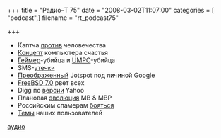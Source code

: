 +++
title = "Радио–Т 75"
date = "2008-03-02T11:07:00"
categories = [ "podcast",]
filename = "rt_podcast75"

+++

- Каптча [против](http://pcnews.ru/news/gmail-captcha-windows-live-websense-completely-automated-public-turing-test-to-tell-computers-215421.html) человечества
- [Концепт](http://hitech.tomsk.ru/hitech/6909-momenta-pc-kompjuter-novogo-pokolenija.html) компьютера счастья
- [Геймер](http://www.cifrovik.ru/publish/open_article/11392/)-убийца и [UMPC](http://www.cifrovik.ru/publish/open_article/11389/)-убийца
- SMS-[утечки](http://www.cifrovik.ru/publish/open_article/11403/)
- [Преображенный](http://habrahabr.ru/blog/google/36723.html) Jotspot под личиной Google
- [FreeBSD 7.0](http://soft.compulenta.ru/349871/) рвет всех
- Digg по [версии](http://net.compulenta.ru/349805/) Yahoo
- Плановая [эволюция](http://www.cnews.ru/news/top/index.shtml?2008/02/27/289727) MB & MBP
- Российским спамерам [бояться](http://www.businesspress.ru/newspaper/article_mId_37_aId_442378.html)
- [Темы](http://radio-t.com/temi_dlja_vipuskov/temyi-dlya-75/) наших пользователей

[аудио](http://cdn.radio-t.com/rt_podcast75.mp3)
<audio src="http://cdn.radio-t.com/rt_podcast75.mp3" preload="none"></audio>